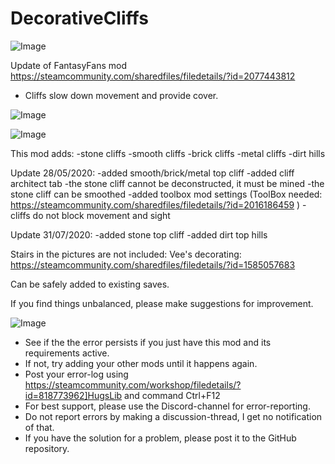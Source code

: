 # DecorativeCliffs

![Image](https://i.imgur.com/buuPQel.png)

Update of FantasyFans mod
https://steamcommunity.com/sharedfiles/filedetails/?id=2077443812

- Cliffs slow down movement and provide cover.

![Image](https://i.imgur.com/pufA0kM.png)

	
![Image](https://i.imgur.com/Z4GOv8H.png)

This mod adds:
-stone cliffs
-smooth cliffs
-brick cliffs
-metal cliffs
-dirt hills

Update 28/05/2020:
-added smooth/brick/metal top cliff
-added cliff architect tab
-the stone cliff cannot be deconstructed, it must be mined
-the stone cliff can be smoothed
-added toolbox mod settings (ToolBox needed: https://steamcommunity.com/sharedfiles/filedetails/?id=2016186459 )
-cliffs do not block movement and sight

Update 31/07/2020:
-added stone top cliff
-added dirt top hills




Stairs in the pictures are not included:
Vee's decorating: https://steamcommunity.com/sharedfiles/filedetails/?id=1585057683


Can be safely added to existing saves.


If you find things unbalanced, please make suggestions for improvement.

![Image](https://i.imgur.com/PwoNOj4.png)



-  See if the the error persists if you just have this mod and its requirements active.
-  If not, try adding your other mods until it happens again.
-  Post your error-log using https://steamcommunity.com/workshop/filedetails/?id=818773962]HugsLib and command Ctrl+F12
-  For best support, please use the Discord-channel for error-reporting.
-  Do not report errors by making a discussion-thread, I get no notification of that.
-  If you have the solution for a problem, please post it to the GitHub repository.




